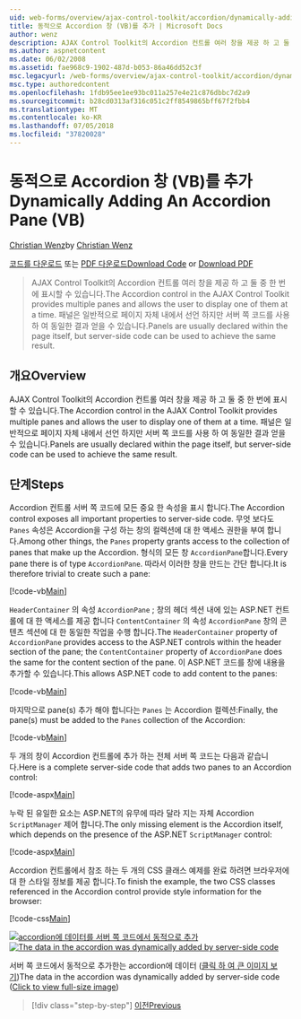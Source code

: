 ```yaml
---
uid: web-forms/overview/ajax-control-toolkit/accordion/dynamically-adding-an-accordion-pane-vb
title: 동적으로 Accordion 창 (VB)를 추가 | Microsoft Docs
author: wenz
description: AJAX Control Toolkit의 Accordion 컨트롤 여러 창을 제공 하 고 둘 중 한 번에 표시할 수 있습니다. 일반적으로 패널 w 선언 하는 중...
ms.author: aspnetcontent
ms.date: 06/02/2008
ms.assetid: fae968c9-1902-487d-b053-86a46dd52c3f
msc.legacyurl: /web-forms/overview/ajax-control-toolkit/accordion/dynamically-adding-an-accordion-pane-vb
msc.type: authoredcontent
ms.openlocfilehash: 1fdb95ee1ee93bc011a257e4e21c876dbbc7d2a9
ms.sourcegitcommit: b28cd0313af316c051c2ff8549865bff67f2fbb4
ms.translationtype: MT
ms.contentlocale: ko-KR
ms.lasthandoff: 07/05/2018
ms.locfileid: "37820028"
---
```

<a name="dynamically-adding-an-accordion-pane-vb"></a><span data-ttu-id="fa006-104">동적으로 Accordion 창 (VB)를 추가</span><span class="sxs-lookup"><span data-stu-id="fa006-104">Dynamically Adding An Accordion Pane (VB)</span></span>
====================
<span data-ttu-id="fa006-105">[Christian Wenz](https://github.com/wenz)</span><span class="sxs-lookup"><span data-stu-id="fa006-105">by [Christian Wenz](https://github.com/wenz)</span></span>

<span data-ttu-id="fa006-106">[코드를 다운로드](http://download.microsoft.com/download/5/6/d/56d50cef-2011-4c8f-9891-7edc6dc57df9/Accordion2.vb.zip) 또는 [PDF 다운로드](http://download.microsoft.com/download/6/7/1/6718d452-ff89-4d3f-a90e-c74ec2d636a3/accordion2VB.pdf)</span><span class="sxs-lookup"><span data-stu-id="fa006-106">[Download Code](http://download.microsoft.com/download/5/6/d/56d50cef-2011-4c8f-9891-7edc6dc57df9/Accordion2.vb.zip) or [Download PDF](http://download.microsoft.com/download/6/7/1/6718d452-ff89-4d3f-a90e-c74ec2d636a3/accordion2VB.pdf)</span></span>

> <span data-ttu-id="fa006-107">AJAX Control Toolkit의 Accordion 컨트롤 여러 창을 제공 하 고 둘 중 한 번에 표시할 수 있습니다.</span><span class="sxs-lookup"><span data-stu-id="fa006-107">The Accordion control in the AJAX Control Toolkit provides multiple panes and allows the user to display one of them at a time.</span></span> <span data-ttu-id="fa006-108">패널은 일반적으로 페이지 자체 내에서 선언 하지만 서버 쪽 코드를 사용 하 여 동일한 결과 얻을 수 있습니다.</span><span class="sxs-lookup"><span data-stu-id="fa006-108">Panels are usually declared within the page itself, but server-side code can be used to achieve the same result.</span></span>


## <a name="overview"></a><span data-ttu-id="fa006-109">개요</span><span class="sxs-lookup"><span data-stu-id="fa006-109">Overview</span></span>

<span data-ttu-id="fa006-110">AJAX Control Toolkit의 Accordion 컨트롤 여러 창을 제공 하 고 둘 중 한 번에 표시할 수 있습니다.</span><span class="sxs-lookup"><span data-stu-id="fa006-110">The Accordion control in the AJAX Control Toolkit provides multiple panes and allows the user to display one of them at a time.</span></span> <span data-ttu-id="fa006-111">패널은 일반적으로 페이지 자체 내에서 선언 하지만 서버 쪽 코드를 사용 하 여 동일한 결과 얻을 수 있습니다.</span><span class="sxs-lookup"><span data-stu-id="fa006-111">Panels are usually declared within the page itself, but server-side code can be used to achieve the same result.</span></span>

## <a name="steps"></a><span data-ttu-id="fa006-112">단계</span><span class="sxs-lookup"><span data-stu-id="fa006-112">Steps</span></span>

<span data-ttu-id="fa006-113">Accordion 컨트롤 서버 쪽 코드에 모든 중요 한 속성을 표시 합니다.</span><span class="sxs-lookup"><span data-stu-id="fa006-113">The Accordion control exposes all important properties to server-side code.</span></span> <span data-ttu-id="fa006-114">무엇 보다도 `Panes` 속성은 Accordion을 구성 하는 창의 컬렉션에 대 한 액세스 권한을 부여 합니다.</span><span class="sxs-lookup"><span data-stu-id="fa006-114">Among other things, the `Panes` property grants access to the collection of panes that make up the Accordion.</span></span> <span data-ttu-id="fa006-115">형식의 모든 창 `AccordionPane`합니다.</span><span class="sxs-lookup"><span data-stu-id="fa006-115">Every pane there is of type `AccordionPane`.</span></span> <span data-ttu-id="fa006-116">따라서 이러한 창을 만드는 간단 합니다.</span><span class="sxs-lookup"><span data-stu-id="fa006-116">It is therefore trivial to create such a pane:</span></span>

[!code-vb[Main](dynamically-adding-an-accordion-pane-vb/samples/sample1.vb)]

<span data-ttu-id="fa006-117">`HeaderContainer` 의 속성 `AccordionPane` ; 창의 헤더 섹션 내에 있는 ASP.NET 컨트롤에 대 한 액세스를 제공 합니다 `ContentContainer` 의 속성 `AccordionPane` 창의 콘텐츠 섹션에 대 한 동일한 작업을 수행 합니다.</span><span class="sxs-lookup"><span data-stu-id="fa006-117">The `HeaderContainer` property of `AccordionPane` provides access to the ASP.NET controls within the header section of the pane; the `ContentContainer` property of `AccordionPane` does the same for the content section of the pane.</span></span> <span data-ttu-id="fa006-118">이 ASP.NET 코드를 창에 내용을 추가할 수 있습니다.</span><span class="sxs-lookup"><span data-stu-id="fa006-118">This allows ASP.NET code to add content to the panes:</span></span>

[!code-vb[Main](dynamically-adding-an-accordion-pane-vb/samples/sample2.vb)]

<span data-ttu-id="fa006-119">마지막으로 pane(s) 추가 해야 합니다는 `Panes` 는 Accordion 컬렉션:</span><span class="sxs-lookup"><span data-stu-id="fa006-119">Finally, the pane(s) must be added to the `Panes` collection of the Accordion:</span></span>

[!code-vb[Main](dynamically-adding-an-accordion-pane-vb/samples/sample3.vb)]

<span data-ttu-id="fa006-120">두 개의 창이 Accordion 컨트롤에 추가 하는 전체 서버 쪽 코드는 다음과 같습니다.</span><span class="sxs-lookup"><span data-stu-id="fa006-120">Here is a complete server-side code that adds two panes to an Accordion control:</span></span>

[!code-aspx[Main](dynamically-adding-an-accordion-pane-vb/samples/sample4.aspx)]

<span data-ttu-id="fa006-121">누락 된 유일한 요소는 ASP.NET의 유무에 따라 달라 지는 자체 Accordion `ScriptManager` 제어 합니다.</span><span class="sxs-lookup"><span data-stu-id="fa006-121">The only missing element is the Accordion itself, which depends on the presence of the ASP.NET `ScriptManager` control:</span></span>

[!code-aspx[Main](dynamically-adding-an-accordion-pane-vb/samples/sample5.aspx)]

<span data-ttu-id="fa006-122">Accordion 컨트롤에서 참조 하는 두 개의 CSS 클래스 예제를 완료 하려면 브라우저에 대 한 스타일 정보를 제공 합니다.</span><span class="sxs-lookup"><span data-stu-id="fa006-122">To finish the example, the two CSS classes referenced in the Accordion control provide style information for the browser:</span></span>

[!code-css[Main](dynamically-adding-an-accordion-pane-vb/samples/sample6.css)]


<span data-ttu-id="fa006-123">[![accordion에 데이터를 서버 쪽 코드에서 동적으로 추가](dynamically-adding-an-accordion-pane-vb/_static/image2.png)](dynamically-adding-an-accordion-pane-vb/_static/image1.png)</span><span class="sxs-lookup"><span data-stu-id="fa006-123">[![The data in the accordion was dynamically added by server-side code](dynamically-adding-an-accordion-pane-vb/_static/image2.png)](dynamically-adding-an-accordion-pane-vb/_static/image1.png)</span></span>

<span data-ttu-id="fa006-124">서버 쪽 코드에서 동적으로 추가한는 accordion에 데이터 ([클릭 하 여 큰 이미지 보기](dynamically-adding-an-accordion-pane-vb/_static/image3.png))</span><span class="sxs-lookup"><span data-stu-id="fa006-124">The data in the accordion was dynamically added by server-side code ([Click to view full-size image](dynamically-adding-an-accordion-pane-vb/_static/image3.png))</span></span>

> [!div class="step-by-step"]
> [<span data-ttu-id="fa006-125">이전</span><span class="sxs-lookup"><span data-stu-id="fa006-125">Previous</span></span>](databinding-to-an-accordion-vb.md)

